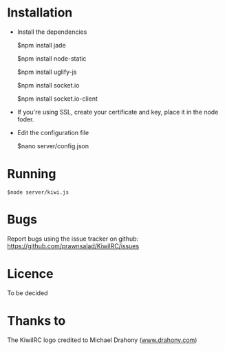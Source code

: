 # Installation

* Install the dependencies

    $npm install jade

    $npm install node-static

    $npm install uglify-js

    $npm install socket.io

    $npm install socket.io-client
    
* If you're using SSL, create your certificate and key, place it in the node foder.

* Edit the configuration file

    $nano server/config.json
    
# Running 
    $node server/kiwi.js

# Bugs
Report bugs using the issue tracker on github: https://github.com/prawnsalad/KiwiIRC/issues

# Licence

To be decided


# Thanks to
The KiwiIRC logo credited to Michael Drahony (www.drahony.com)
